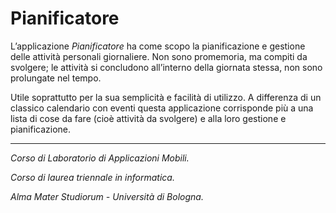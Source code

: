 # Pianificatore

L’applicazione *Pianificatore* ha come scopo la pianificazione e gestione delle attività personali giornaliere.
Non sono promemoria, ma compiti da svolgere; le attività si concludono all’interno della giornata stessa, non sono prolungate nel tempo.

Utile soprattutto per la sua semplicità e facilità di utilizzo.
A differenza di un classico calendario con eventi questa applicazione corrisponde più a una lista di cose da fare (cioè attività da svolgere) e alla loro gestione e pianificazione.


---

*Corso di Laboratorio di Applicazioni Mobili.*

*Corso di laurea triennale in informatica.*

*Alma Mater Studiorum - Università di Bologna.*
